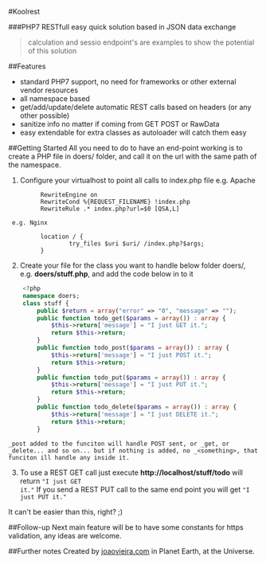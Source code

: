 #Koolrest

###PHP7 RESTfull easy quick solution based in JSON data exchange

>calculation and sessio endpoint's are examples to show the potential of this solution


##Features
- standard PHP7 support, no need for frameworks or other external vendor resources
- all namespace based
- get/add/update/delete automatic REST calls based on headers (or any other possible)
- sanitize info no matter if coming from GET POST or RawData
- easy extendable for extra classes as autoloader will catch them easy


##Getting Started
All you need to do to have an end-point working is to create a PHP file in doers/ folder, and call it on the url with the same path of the namespace.

 1. Configure your virtualhost to point all calls to index.php file
	 e.g. Apache
```
		 RewriteEngine on
		 RewriteCond %{REQUEST_FILENAME} !index.php
		 RewriteRule .* index.php?url=$0 [QSA,L]
```

	 e.g. Nginx
	 
```
	     location / {
                 try_files $uri $uri/ /index.php?$args;
         }
```
 2. Create your file for the class you want to handle below folder doers/, 
    e.g. <b>doers/stuff.php</b>, and add the code below in to it
``` php
    <?php
    namespace doers;
    class stuff {
        public $return = array("error" => "0", "message" => "");
        public function todo_get($params = array()) : array {
            $this->return['message'] = "I just GET it.";
            return $this->return;
        }
        public function todo_post($params = array()) : array {
            $this->return['message'] = "I just POST it.";
            return $this->return;
        }
        public function todo_put($params = array()) : array {
            $this->return['message'] = "I just PUT it.";
            return $this->return;
        }
        public function todo_delete($params = array()) : array {
            $this->return['message'] = "I just DELETE it.";
            return $this->return;
        }

```

    _post added to the funciton will handle POST sent, or _get, or _delete... and so on... but if nothing is added, no _<something>, that funciton ill handle any inside it.
    
 3. To use a REST GET call just execute
    <b>http://localhost/stuff/todo</b> 
    will return <code>"I just GET it."</code>
    If you send a REST PUT call to the same end point you will get <code>"I just PUT it."</code>

It can't be easier than this, right? ;)


##Follow-up
Next main feature will be to have some constants for https validation, any ideas are welcome.


##Further notes
Created by [joaovieira.com](http://joaovieira.com/) in Planet Earth, at the Universe.
